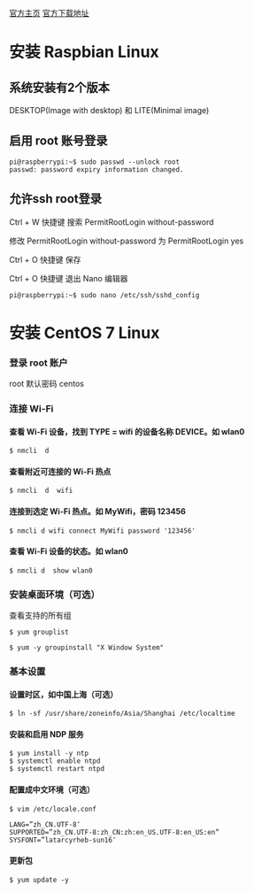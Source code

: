 
[官方主页](https://www.raspberrypi.org/)    [官方下载地址](https://www.raspberrypi.org/downloads/)

# 安装 Raspbian Linux

## 系统安装有2个版本

DESKTOP(Image with desktop) 和 LITE(Minimal image)

## 启用 root 账号登录 

```
pi@raspberrypi:~$ sudo passwd --unlock root
passwd: password expiry information changed.
```

## 允许ssh root登录

Ctrl + W 快捷键 搜索 PermitRootLogin without-password

修改 PermitRootLogin without-password 为 PermitRootLogin yes

Ctrl + O 快捷键 保存

Ctrl + O 快捷键 退出 Nano 编辑器

```
pi@raspberrypi:~$ sudo nano /etc/ssh/sshd_config
```

# 安装 CentOS 7 Linux

### 登录 root 账户

root 默认密码 centos

### 连接 Wi-Fi

#### 查看 Wi-Fi 设备，找到 TYPE = wifi 的设备名称 DEVICE。如 wlan0

```
$ nmcli  d
```

#### 查看附近可连接的 Wi-Fi 热点

```
$ nmcli  d  wifi
```

#### 连接到选定 Wi-Fi 热点。如 MyWifi，密码 123456

```
$ nmcli d wifi connect MyWifi password '123456'  
```

#### 查看 Wi-Fi 设备的状态。如 wlan0

```
$ nmcli d  show wlan0
```

### 安装桌面环境（可选）

查看支持的所有组

```
$ yum grouplist
```

```
$ yum -y groupinstall "X Window System"
```

### 基本设置

#### 设置时区，如中国上海（可选）

```
$ ln -sf /usr/share/zoneinfo/Asia/Shanghai /etc/localtime
```

#### 安装和启用 NDP 服务

```
$ yum install -y ntp
$ systemctl enable ntpd
$ systemctl restart ntpd
```

#### 配置成中文环境（可选）

```
$ vim /etc/locale.conf

LANG=”zh_CN.UTF-8″
SUPPORTED=”zh_CN.UTF-8:zh_CN:zh:en_US.UTF-8:en_US:en”
SYSFONT=”latarcyrheb-sun16″
```

#### 更新包

```
$ yum update -y
```

